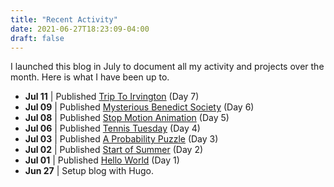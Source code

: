```yaml
---
title: "Recent Activity"
date: 2021-06-27T18:23:09-04:00
draft: false
---
```


I launched this blog in July to document all my activity and projects over the month. Here is what I have been up to.
* **Jul 11** | Published [Trip To Irvington](/trip-to-irvington/) (Day 7)
* **Jul 09** | Published [Mysterious Benedict Society](/mysterious-benedict-society/) (Day 6)
* **Jul 08** | Published [Stop Motion Animation](/stop-motion-animation/) (Day 5)
* **Jul 06** | Published [Tennis Tuesday](/tennis-tuesday/) (Day 4)
* **Jul 03** | Published [A Probability Puzzle](/a-probability-puzzle/) (Day 3)
* **Jul 02** | Published [Start of Summer](/start-of-summer/) (Day 2)
* **Jul 01** | Published [Hello World](/hello-world/) (Day 1)
* **Jun 27** | Setup blog with Hugo.